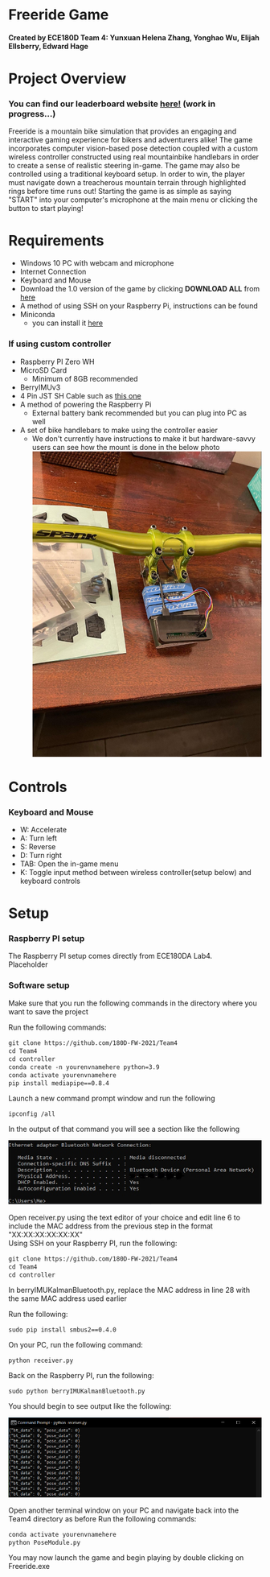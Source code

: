# Freeride Game
#### Created by ECE180D Team 4: Yunxuan Helena Zhang, Yonghao Wu, Elijah Ellsberry, Edward Hage  

# Project Overview
### You can find our leaderboard website [here!](https://freeride-leaderboard.herokuapp.com/) (work in progress...)

Freeride is a mountain bike simulation that provides an engaging and interactive gaming experience for bikers and adventurers alike!
The game incorporates computer vision-based pose detection coupled with a custom wireless controller constructed using real mountainbike handlebars in order to create a sense of realistic steering in-game. The game may also be controlled using a traditional keyboard setup. In order to win, the player must navigate down a treacherous mountain terrain through highlighted rings before time runs out! Starting the game is as simple as saying "START" into your computer's microphone at the main menu or clicking the button to start playing!  

# Requirements

* Windows 10 PC with webcam and microphone
* Internet Connection
* Keyboard and Mouse
* Download the 1.0 version of the game by clicking **DOWNLOAD ALL** from [here](https://drive.google.com/drive/folders/1TNyI20opnT0iORDcK3ohroQoQwGf5iiG?usp=sharing)
* A method of using SSH on your Raspberry Pi, instructions can be found 
* Miniconda
    * you can install it [here](https://docs.conda.io/en/latest/miniconda.html)

### If using custom controller

* Raspberry PI Zero WH
* MicroSD Card
    * Minimum of 8GB recommended
* BerryIMUv3
* 4 Pin JST SH Cable such as [this one](https://www.adafruit.com/product/4397)
* A method of powering the Raspberry Pi
    * External battery bank recommended but you can plug into PC as well
* A set of bike handlebars to make using the controller easier
    * We don't currently have instructions to make it but hardware-savvy users can see how the mount is done in the below photo
![Raspberry PI and IMU attached to mountain bike handlebars](/images/controller.png)  

# Controls
### Keyboard and Mouse
* W: Accelerate
* A: Turn left
* S: Reverse
* D: Turn right
* TAB: Open the in-game menu
* K: Toggle input method between wireless controller(setup below) and keyboard controls

# Setup

### Raspberry PI setup

The Raspberry PI setup comes directly from ECE180DA Lab4.  
Placeholder

### Software setup

Make sure that you run the following commands in the directory where you want to save the project

Run the following commands:
  
    git clone https://github.com/180D-FW-2021/Team4
    cd Team4
    cd controller
    conda create -n yourenvnamehere python=3.9
    conda activate yourenvnamehere
    pip install mediapipe==0.8.4
    
Launch a new command prompt window and run the following  

    ipconfig /all
    
In the output of that command you will see a section like the following  

![Bluetooth MAC address from running ipconfig /all in Windows](/images/mac.png)
    
Open receiver.py using the text editor of your choice and edit line 6 to include the MAC address from the previous step in the format "XX:XX:XX:XX:XX:XX"  
Using SSH on your Raspberry PI, run the following:

    git clone https://github.com/180D-FW-2021/Team4
    cd Team4
    cd controller
    
In berryIMUKalmanBluetooth.py, replace the MAC address in line 28 with the same MAC address used earlier

Run the following:

    sudo pip install smbus2==0.4.0
    
On your PC, run the following command:

    python receiver.py
    
Back on the Raspberry PI, run the following:

    sudo python berryIMUKalmanBluetooth.py
    
You should begin to see output like the following:  

![Output of receiver.py](/images/output.png)

Open another terminal window on your PC and navigate back into the Team4 directory as before
Run the following commands:

    conda activate yourenvnamehere
    python PoseModule.py

You may now launch the game and begin playing by double clicking on Freeride.exe

    
